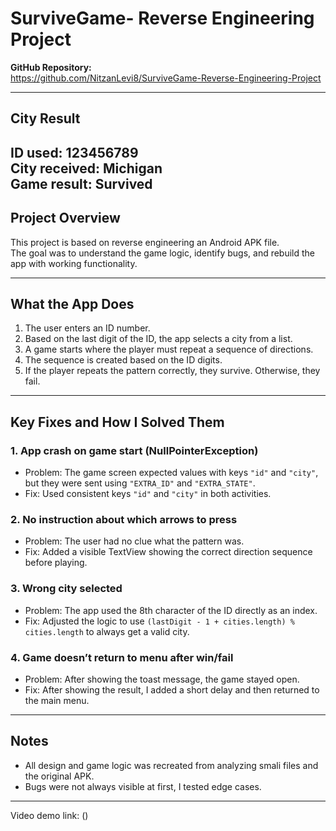 # SurviveGame- Reverse Engineering Project

**GitHub Repository:**  
https://github.com/NitzanLevi8/SurviveGame-Reverse-Engineering-Project

---

## City Result

**ID used:** 123456789  
**City received:** Michigan  
**Game result:** Survived  
---

## Project Overview

This project is based on reverse engineering an Android APK file.  
The goal was to understand the game logic, identify bugs, and rebuild the app with working functionality.

---

## What the App Does

1. The user enters an ID number.
2. Based on the last digit of the ID, the app selects a city from a list.
3. A game starts where the player must repeat a sequence of directions.
4. The sequence is created based on the ID digits.
5. If the player repeats the pattern correctly, they survive. Otherwise, they fail.

---

## Key Fixes and How I Solved Them

### 1. **App crash on game start (NullPointerException)**
- Problem: The game screen expected values with keys `"id"` and `"city"`, but they were sent using `"EXTRA_ID"` and `"EXTRA_STATE"`.
- Fix: Used consistent keys `"id"` and `"city"` in both activities.

### 2. **No instruction about which arrows to press**
- Problem: The user had no clue what the pattern was.
- Fix: Added a visible TextView showing the correct direction sequence before playing.

### 3. **Wrong city selected**
- Problem: The app used the 8th character of the ID directly as an index.
- Fix: Adjusted the logic to use `(lastDigit - 1 + cities.length) % cities.length` to always get a valid city.

### 4. **Game doesn’t return to menu after win/fail**
- Problem: After showing the toast message, the game stayed open.
- Fix: After showing the result, I added a short delay and then returned to the main menu.

---

## Notes

- All design and game logic was recreated from analyzing smali files and the original APK.
- Bugs were not always visible at first, I tested edge cases.
---

Video demo link: ()
